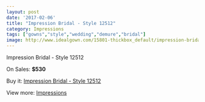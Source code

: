 ```yaml
---
layout: post
date: '2017-02-06'
title: "Impression Bridal - Style 12512"
category: Impressions
tags: ["gowns","style","wedding","demure","bridal"]
image: http://www.idealgown.com/15801-thickbox_default/impression-bridal-style-12512.jpg
---
```

Impression Bridal - Style 12512

On Sales: **$530**
<a href="https://www.idealgown.com/en/impressions/6327-impression-bridal-style-12512.html"><amp-img layout="responsive" width="600" height="600" src="//www.idealgown.com/15801-thickbox_default/impression-bridal-style-12512.jpg" alt="Impression Bridal - Style 12512 0" /></a>
<a href="https://www.idealgown.com/en/impressions/6327-impression-bridal-style-12512.html"><amp-img layout="responsive" width="600" height="600" src="//www.idealgown.com/15802-thickbox_default/impression-bridal-style-12512.jpg" alt="Impression Bridal - Style 12512 1" /></a>
<a href="https://www.idealgown.com/en/impressions/6327-impression-bridal-style-12512.html"><amp-img layout="responsive" width="600" height="600" src="//www.idealgown.com/15803-thickbox_default/impression-bridal-style-12512.jpg" alt="Impression Bridal - Style 12512 2" /></a>

Buy it: [Impression Bridal - Style 12512](https://www.idealgown.com/en/impressions/6327-impression-bridal-style-12512.html "Impression Bridal - Style 12512")

View more: [Impressions](https://www.idealgown.com/en/91-impressions "Impressions")